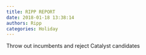 ```yaml
---
title: RIPP REPORT
date: 2018-01-18 13:38:14
authors: Ripp
categories: Holiday
---
```


 Throw out incumbents and reject Catalyst candidates